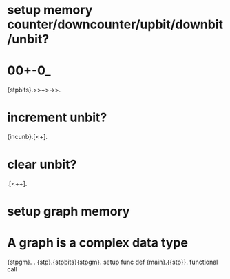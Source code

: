 # setup memory counter/downcounter/upbit/downbit/unbit?
# 00+-0_
{stpbits}.>>+>->>.
# increment unbit?
{incunb}.[<+].
# clear unbit?  
.[<++].
# setup graph memory
# A graph is a complex data type
{stpgm}. .
{stp}.{stpbits}{stpgm}. setup func def
{main}.{{stp}}. functional call
 


